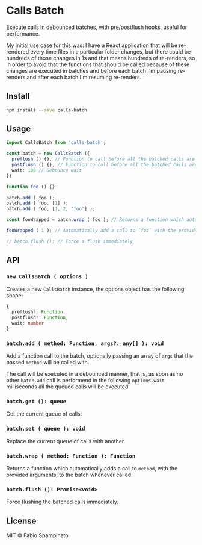 # Calls Batch

Execute calls in debounced batches, with pre/postflush hooks, useful for performance.

My initial use case for this was: I have a React application that will be re-rendered every time files in a particular folder changes, but there could be hundreds of those changes in 1s and that means hundreds of re-renders, so in order to avoid that the functions that should be called because of these changes are executed in batches and before each batch I'm pausing re-renders and after each batch I'm resuming re-renders.

## Install

```sh
npm install --save calls-batch
```

## Usage

```ts
import CallsBatch from 'calls-batch';

const batch = new CallsBatch ({
  preflush () {}, // Function to call before all the batched calls are executed
  postflush () {}, // Function to call before all the batched calls are executed
  wait: 100 // Debounce wait
})

function foo () {}

batch.add ( foo );
batch.add ( foo, [1] );
batch.add ( foo, [1, 2, 'foo'] );

const fooWrapped = batch.wrap ( foo ); // Returns a function which automatically adds a call to `method`, with the provided arguments, to the batch whenver called

fooWrapped ( 1 ); // Automatically add a call to `foo` with the provided arguments to the batch

// batch.flush (); // Force a flush immediately
```

## API

### `new CallsBatch ( options )`

Creates a new `CallsBatch` instance, the options object has the following shape:

```ts
{
  preflush?: Function,
  postflush?: Function,
  wait: number
}
```

### `batch.add ( method: Function, args?: any[] ): void`

Add a function call to the batch, optionally passing an array of `args` that the passed `method` will be called with.

The call will be executed in a debounced manner, that is, as soon as no other `batch.add` call is performend in the following `options.wait` milliseconds all the queued calls will be executed.

### `batch.get (): queue`

Get the current queue of calls.

### `batch.set ( queue ): void`

Replace the current queue of calls with another.

### `batch.wrap ( method: Function ): Function`

Returns a function which automatically adds a call to `method`, with the provided arguments, to the batch whenever called.

### `batch.flush (): Promise<void>`

Force flushing the batched calls immediately.

## License

MIT © Fabio Spampinato
